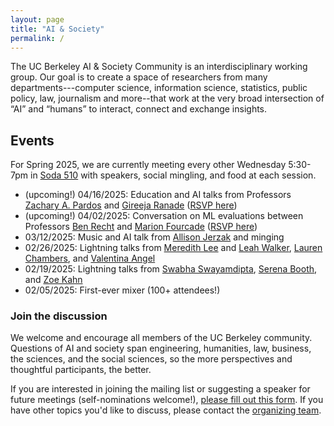 ```yaml
---
layout: page
title: "AI & Society"
permalink: /
---
```


<!-- <img src="/assets/berkeley.jpg" alt="..." class="float-left mr-2" width="1000px" style="float: center; margin-right: 10px;"> -->

The UC Berkeley AI & Society Community is an interdisciplinary working group. Our goal is to create a space of researchers from many departments---computer science, information science, statistics, public policy, law, journalism and more--that work at the very broad intersection of “AI” and “humans” to interact, connect and exchange insights. 


## Events
For Spring 2025, we are currently meeting every other Wednesday 5:30-7pm in [Soda 510](https://maps.app.goo.gl/Gp2N9GjRPWgH232X6) with speakers, social mingling, and food at each session.

* (upcoming!) 04/16/2025: Education and AI talks from Professors [Zachary A. Pardos](https://bse.berkeley.edu/zachary-pardos) and [Gireeja Ranade]([http://www.marionfourcade.org/](https://people.eecs.berkeley.edu/~gireeja/)) ([RSVP here](https://docs.google.com/forms/d/e/1FAIpQLSfYKkME5UeVfjdVlzG0shJVS_nbT_jI9gIYXletuxzUboStHA/viewform?usp=dialog))
* (upcoming!) 04/02/2025: Conversation on ML evaluations between Professors [Ben Recht](https://people.eecs.berkeley.edu/~brecht/) and [Marion Fourcade](http://www.marionfourcade.org/) ([RSVP here](https://docs.google.com/forms/d/e/1FAIpQLSdZvi1vGBbwzwLzCFh3A6uyzizS8-Qgy82PpvfgrTx6XViYoQ/viewform?usp=dialog))
* 03/12/2025: Music and AI talk from [Allison Jerzak](https://allisonjerzak.com/) and minging 
* 02/26/2025: Lightning talks from [Meredith Lee](https://cdss.berkeley.edu/people/meredith-lee) and [Leah Walker](https://gspp.berkeley.edu/directories/staff-administration/leah-walker), [Lauren Chambers](https://laurenmarietta.github.io/), and [Valentina Angel](https://www.law.berkeley.edu/our-faculty/faculty-profiles/valentina-rozo-angel/)
* 02/19/2025: Lightning talks from [Swabha Swayamdipta](https://swabhs.com/), [Serena Booth](https://slbooth.com/), and [Zoe Kahn](https://zoebkahn.github.io/)
* 02/05/2025: First-ever mixer (100+ attendees!)

### Join the discussion

We welcome and encourage all members of the UC Berkeley community. Questions of AI and society span engineering, humanities, law, business, the sciences, and the social sciences, so the more perspectives and thoughtful participants, the better.

If you are interested in joining the mailing list or suggesting a speaker for future meetings (self-nominations welcome!), [please fill out this form](https://docs.google.com/forms/d/e/1FAIpQLSceIrUOOvAwuGH2pxHdVyBM5r_yohZ1cJhqVcOI15Sul_4KBw/viewform?usp=dialog). If you have other topics you'd like to discuss, please contact the [organizing team](https://ai-and-society.github.io/organizers). 
